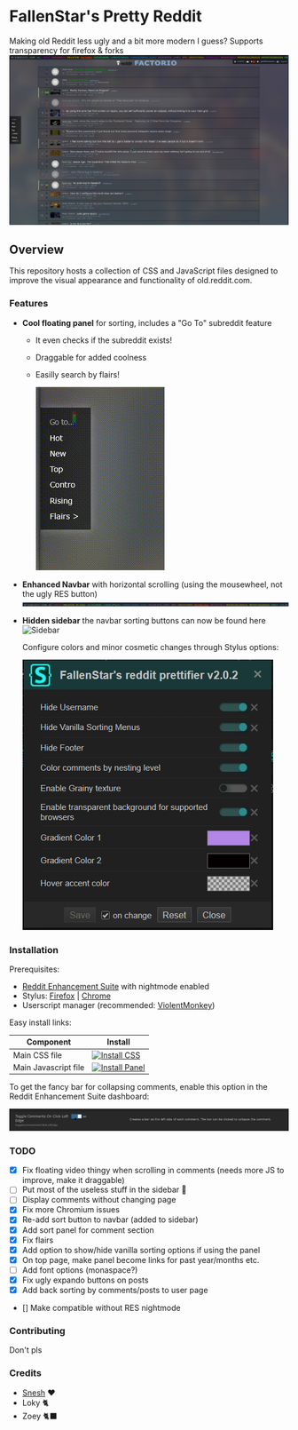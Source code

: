 # FallenStar's Pretty Reddit

Making old Reddit less ugly and a bit more modern I guess? Supports transparency for firefox & forks
![Overview](resources/Overview.png)

## Overview

This repository hosts a collection of CSS and JavaScript files designed to improve the visual appearance and functionality of old.reddit.com.

### Features

-   **Cool floating panel** for sorting, includes a "Go To" subreddit feature

    -   It even checks if the subreddit exists!
    -   Draggable for added coolness
    -   Easilly search by flairs!

        ![Panel](resources/Panel.gif)

-   **Enhanced Navbar** with horizontal scrolling (using the mousewheel, not the ugly RES button)
    ![Navbar](resources/Navbar.gif)

-   **Hidden sidebar** the navbar sorting buttons can now be found here
    ![Sidebar](resources/SideBar.gif)

    Configure colors and minor cosmetic changes through Stylus options:

    ![Stylus Options](resources/StylusOptions.png)

### Installation

Prerequisites:

-   [Reddit Enhancement Suite](https://redditenhancementsuite.com/) with nightmode enabled
-   Stylus: [Firefox](https://addons.mozilla.org/en-US/firefox/addon/styl-us/) | [Chrome](https://chromewebstore.google.com/detail/stylus/clngdbkpkpeebahjckkjfobafhncgmne)
-   Userscript manager (recommended: [ViolentMonkey](https://violentmonkey.github.io/))

Easy install links:

| Component            | Install                                                                                                                                                                                                              |
| -------------------- | -------------------------------------------------------------------------------------------------------------------------------------------------------------------------------------------------------------------- |
| Main CSS file        | [![Install CSS](https://img.shields.io/badge/Css_file-INSTALL-blue?style=for-the-badge&logo=css3)](https://github.com/FallenStar08/FallenStar-s-Pretty-Reddit/raw/refs/heads/main/css/PrettyReddit.user.css)         |
| Main Javascript file | [![Install Panel](https://img.shields.io/badge/Panel-INSTALL-blue?style=for-the-badge&logo=javascript)](https://github.com/FallenStar08/FallenStar-s-Pretty-Reddit/raw/refs/heads/main/js/PrettyReddit.dist.user.js) |

To get the fancy bar for collapsing comments, enable this option in the Reddit Enhancement Suite dashboard:

![Toggle Comments Left Edge](resources/ToggleCommentsLeftEdge.png)

### TODO

-   [x] Fix floating video thingy when scrolling in comments (needs more JS to improve, make it draggable)
-   [ ] Put most of the useless stuff in the sidebar 🚧
-   [ ] Display comments without changing page
-   [x] Fix more Chromium issues
-   [x] Re-add sort button to navbar (added to sidebar)
-   [x] Add sort panel for comment section
-   [x] Fix flairs
-   [x] Add option to show/hide vanilla sorting options if using the panel
-   [x] On top page, make panel become links for past year/months etc.
-   [ ] Add font options (monaspace?)
-   [x] Fix ugly expando buttons on posts
-   [x] Add back sorting by comments/posts to user page
-   [] Make compatible without RES nightmode

### Contributing

Don't pls

### Credits

-   [Snesh](https://github.com/senshastic) ❤️
-   Loky 🐈
-   Zoey 🐈‍⬛
